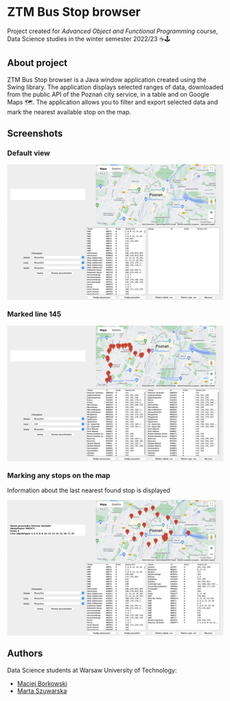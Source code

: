 # ZTM Bus Stop browser
Project created for *Advanced Object and Functional Programming* course, Data Science studies in the winter semester 2022/23 ☕️🕹

## About project
ZTM Bus Stop browser is a Java window application created using the Swing library. The application displays selected ranges of data, downloaded from the public API of the Poznań city service, in a table and on Google Maps 🗺. The application allows you to filter and export selected data and mark the nearest available stop on the map.

## Screenshots

### Default view

<img src="screenshots/screenshot_1.png" align="center" width="600"/>             


### Marked line 145

<img src="screenshots/screenshot_2.png" align="center" width="600"/>             


### Marking any stops on the map
Information about the last nearest found stop is displayed

<img src="screenshots/screenshot_3.png" align="center" width="600"/>             

## Authors
Data Science students at Warsaw University of Technology:
* [Maciej Borkowski](https://github.com/BorkowskiMaciej)
* [Marta Szuwarska](https://github.com/szuvarska)

